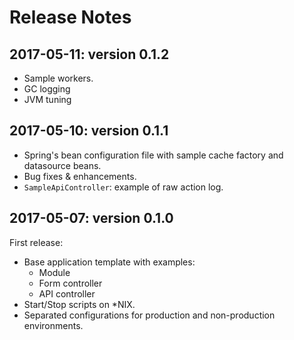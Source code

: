 # Release Notes

## 2017-05-11: version 0.1.2

- Sample workers.
- GC logging
- JVM tuning


## 2017-05-10: version 0.1.1

- Spring's bean configuration file with sample cache factory and datasource beans.
- Bug fixes & enhancements.
- `SampleApiController`: example of raw action log.


## 2017-05-07: version 0.1.0

First release:
 
- Base application template with examples:
  - Module
  - Form controller
  - API controller
- Start/Stop scripts on *NIX.
- Separated configurations for production and non-production environments.

